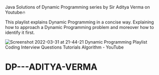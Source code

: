 
Java Solutions of Dynamic Programming series by Sir Aditya Verma on Youtube🔥

This playlist explains Dynamic Programming in a concise way. Explaining how to approach a Dynamic Programming problem and moreover how to identify it first.

![Screenshot 2022-03-31 at 21-44-21 Dynamic Programming Playlist Coding Interview Questions Tutorials Algorithm - YouTube](https://user-images.githubusercontent.com/85099922/161101840-e13ee23e-8b83-42b9-a995-5ae9f8744b7c.png)
# DP---ADITYA-VERMA
